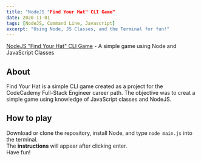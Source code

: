 ```yaml
---
title: "NodeJS "Find Your Hat" CLI Game"
date: 2020-11-01
tags: [NodeJS, Command Line, Javascript]
excerpt: "Using Node, JS Classes, and the Terminal for fun!"
---
```


[NodeJS "Find Your Hat" CLI Game](https://github.com/vincanger/coding_projects/tree/master/find-your-hat-game) - A simple game using Node and JavaScript Classes

## About
Find Your Hat is a simple CLI game created as a project for the CodeCademy Full-Stack Engineer career path. The objective was to creat a simple game using knowledge of JavaScript classes and NodeJS.  

## How to play
Download or clone the repository, install Node, and type `node main.js` into the terminal.  
The **instructions** will appear after clicking enter.  
Have fun!